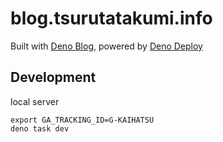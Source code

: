 # blog.tsurutatakumi.info

Built with [Deno Blog](https://github.com/denoland/deno_blog), powered by [Deno Deploy](https://deno.com/deploy)

## Development

local server
```shell
export GA_TRACKING_ID=G-KAIHATSU
deno task dev
```